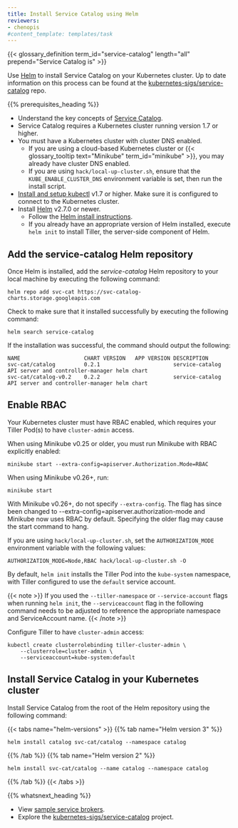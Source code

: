 ```yaml
---
title: Install Service Catalog using Helm
reviewers:
- chenopis
#content_template: templates/task
---
```


<!-- overview -->
{{< glossary_definition term_id="service-catalog" length="all" prepend="Service Catalog is" >}}  

Use [Helm](https://helm.sh/) to install Service Catalog on your Kubernetes cluster. Up to date information on this process can be found at the [kubernetes-sigs/service-catalog](https://github.com/kubernetes-sigs/service-catalog/blob/master/docs/install.md) repo.




{{% prerequisites_heading %}}
* Understand the key concepts of [Service Catalog](/docs/concepts/service-catalog/).
* Service Catalog requires a Kubernetes cluster running version 1.7 or higher.
* You must have a Kubernetes cluster with cluster DNS enabled.
    * If you are using a cloud-based Kubernetes cluster or {{< glossary_tooltip text="Minikube" term_id="minikube" >}}, you may already have cluster DNS enabled.
    * If you are using `hack/local-up-cluster.sh`, ensure that the `KUBE_ENABLE_CLUSTER_DNS` environment variable is set, then run the install script.
* [Install and setup kubectl](/docs/tasks/tools/install-kubectl/) v1.7 or higher. Make sure it is configured to connect to the Kubernetes cluster.
* Install [Helm](https://helm.sh/) v2.7.0 or newer.
    * Follow the [Helm install instructions](https://helm.sh/docs/intro/install/).
    * If you already have an appropriate version of Helm installed, execute `helm init` to install Tiller, the server-side component of Helm.




<!-- steps -->
## Add the service-catalog Helm repository

Once Helm is installed, add the *service-catalog* Helm repository to your local machine by executing the following command:

```shell
helm repo add svc-cat https://svc-catalog-charts.storage.googleapis.com
```

Check to make sure that it installed successfully by executing the following command:

```shell
helm search service-catalog
```

If the installation was successful, the command should output the following:

```
NAME                	CHART VERSION	APP VERSION	DESCRIPTION                                                 
svc-cat/catalog     	0.2.1        	           	service-catalog API server and controller-manager helm chart
svc-cat/catalog-v0.2	0.2.2        	           	service-catalog API server and controller-manager helm chart
```

## Enable RBAC

Your Kubernetes cluster must have RBAC enabled, which requires your Tiller Pod(s) to have `cluster-admin` access.

When using Minikube v0.25 or older, you must run Minikube with RBAC explicitly enabled:

```shell
minikube start --extra-config=apiserver.Authorization.Mode=RBAC
```

When using Minikube v0.26+, run:

```shell
minikube start
```

With Minikube v0.26+, do not specify `--extra-config`. The flag has since been changed to --extra-config=apiserver.authorization-mode and Minikube now uses RBAC by default. Specifying the older flag may cause the start command to hang.

If you are using `hack/local-up-cluster.sh`, set the `AUTHORIZATION_MODE` environment variable with the following values:

```
AUTHORIZATION_MODE=Node,RBAC hack/local-up-cluster.sh -O
```

By default, `helm init` installs the Tiller Pod into the `kube-system` namespace, with Tiller configured to use the `default` service account.

{{< note >}}
If you used the `--tiller-namespace` or `--service-account` flags when running `helm init`, the `--serviceaccount` flag in the following command needs to be adjusted to reference the appropriate namespace and ServiceAccount name.
{{< /note >}}

Configure Tiller to have `cluster-admin` access:

```shell
kubectl create clusterrolebinding tiller-cluster-admin \
    --clusterrole=cluster-admin \
    --serviceaccount=kube-system:default
```


## Install Service Catalog in your Kubernetes cluster

Install Service Catalog from the root of the Helm repository using the following command:

{{< tabs name="helm-versions" >}} 
{{% tab name="Helm version 3" %}}
```shell
helm install catalog svc-cat/catalog --namespace catalog
```
{{% /tab %}}
{{% tab name="Helm version 2" %}}
```shell
helm install svc-cat/catalog --name catalog --namespace catalog
```
{{% /tab %}}
{{< /tabs >}}



{{% whatsnext_heading %}}
* View [sample service brokers](https://github.com/openservicebrokerapi/servicebroker/blob/master/gettingStarted.md#sample-service-brokers).
* Explore the [kubernetes-sigs/service-catalog](https://github.com/kubernetes-sigs/service-catalog) project.


